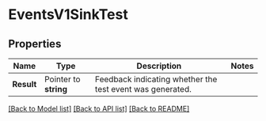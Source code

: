 # EventsV1SinkTest

## Properties

Name | Type | Description | Notes
------------ | ------------- | ------------- | -------------
**Result** | Pointer to **string** | Feedback indicating whether the test event was generated. |

[[Back to Model list]](../README.md#documentation-for-models) [[Back to API list]](../README.md#documentation-for-api-endpoints) [[Back to README]](../README.md)


